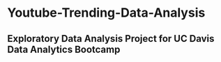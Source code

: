 # Youtube-Trending-Data-Analysis

## Exploratory Data Analysis Project for UC Davis Data Analytics Bootcamp


